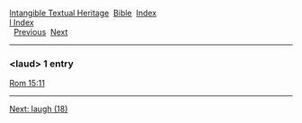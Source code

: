 [Intangible Textual Heritage](../../index)  [Bible](../index) 
[Index](index)   
[l Index](_l_)  
  [Previous](c06642)  [Next](c06644) 

------------------------------------------------------------------------

### &lt;laud&gt; 1 entry

[Rom 15:11](../kjv/rom015.htm#011)  

------------------------------------------------------------------------

[Next: laugh (18)](c06644)

